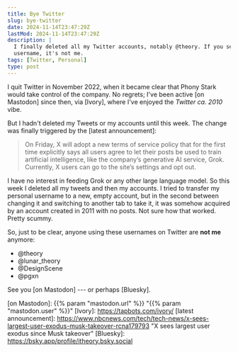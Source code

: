 ```yaml
---
title: Bye Twitter
slug: bye-twitter
date: 2024-11-14T23:47:29Z
lastMod: 2024-11-14T23:47:29Z
description: |
  I finally deleted all my Twitter accounts, notably @theory. If you see that
  username, it's not me.
tags: [Twitter, Personal]
type: post
---
```


I quit Twitter in November 2022, when it became clear that Phony Stark would
take control of the company. No regrets; I've been active [on Mastodon] since
then, via [Ivory], where I've enjoyed the *Twitter ca. 2010* vibe.

But I hadn't deleted my Tweets or my accounts until this week. The change was
finally triggered by the [latest announcement]:

> On Friday, X will adopt a new terms of service policy that for the first
> time explicitly says all users agree to let their posts be used to train
> artificial intelligence, like the company’s generative AI service, Grok.
> Currently, X users can go to the site’s settings and opt out.

I have no interest in feeding Grok or any other large language model. So this
week I deleted all my tweets and then my accounts. I tried to transfer my
personal username to a new, empty account, but in the second between changing
it and switching to another tab to take it, it was somehow acquired by an
account created in 2011 with no posts. Not sure how that worked. Pretty scummy.

So, just to be clear, anyone using these usernames on Twitter are **not me**
anymore:

* @theory
* @lunar_theory
* @DesignScene
* @pgxn

See you [on Mastodon] --- or perhaps [Bluesky].

  [on Mastodon]: {{% param "mastodon.url" %}} "{{% param "mastodon.user" %}}"
  [Ivory]: https://tapbots.com/ivory/
  [latest announcement]: https://www.nbcnews.com/tech/tech-news/x-sees-largest-user-exodus-musk-takeover-rcna179793
    "X sees largest user exodus since Musk takeover"
  [Bluesky]: https://bsky.app/profile/itheory.bsky.social
